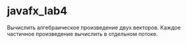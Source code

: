 # javafx_lab4

Вычислить алгебраическое произведение двух векторов. 
Каждое частичное произведение вычислить в отдельном потоке. 

